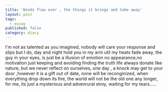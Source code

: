 ```yaml
---
title: 'Winds flow over , the things it brings and take away'
layout: post
tags:
  - essay
published: false
category: diary
---
```

I'm not as talented as you imagined,
	nobody will care your response and slips
		but I do,
	day and night
hold you in my arm
	util my heats fade away,
the guy in your eyes,
	is just be a illusion of emotion
no appearance,no motivation
		just keeping and avoiding finding the truth
life always donate like nature,
but we never reflect on ourselves,
one day , a knock may get to your door
,however it is a gift out of date,
none will be reconginized,
	when everything drop down its fire,
the world will not be the old one any longer,
	for me,
its just a mysterious and advenrural stroy,
	waiting for my tears.....